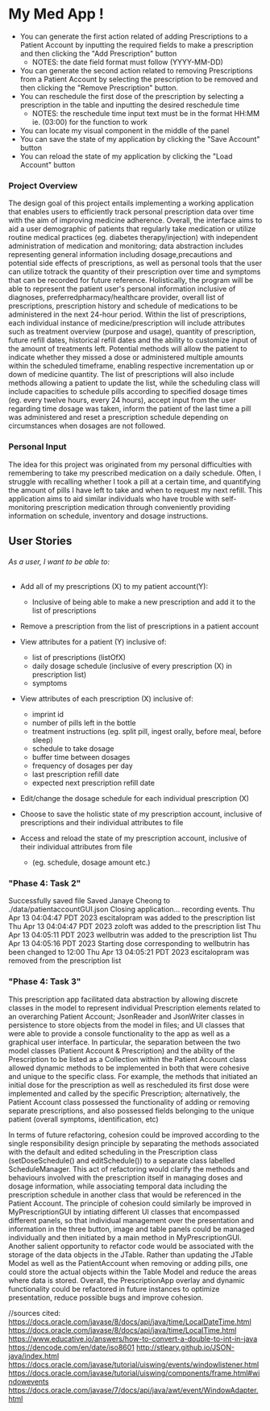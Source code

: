 # My Med App !

- You can generate the first action related of adding Prescriptions to a Patient Account by inputting the required 
    fields to make a prescription and then clicking the "Add Prescription" button 
  - NOTES: the date field format must follow (YYYY-MM-DD)
- You can generate the second action related to removing Prescriptions from a Patient Account by selecting the
    prescription to be removed and then clicking the "Remove Prescription" button.
- You can reschedule the first dose of the prescription by selecting a prescription in the table and inputting the
desired reschedule time
  - NOTES: the reschedule time input text must be in the format HH:MM ie. (03:00) for the function to work
- You can locate my visual component in the middle of the panel
- You can save the state of my application by clicking the "Save Account" button
- You can reload the state of my application by clicking the "Load Account" button

### Project Overview

<p>The design goal of this project entails implementing a working application that enables users to efficiently track 
personal prescription data over time with the aim of improving medicine adherence. Overall, the 
interface aims to aid a user demographic of patients that 
regularly take medication or utilize routine medical practices (eg. diabetes therapy/injection) with independent
administration of medication and monitoring; data abstraction includes representing general information 
including dosage,precautions and potential side effects of prescriptions, as well as personal tools that the user 
can utilize totrack the quantity of their prescription over time and symptoms that can be recorded for future reference.
Holistically, the program will be able to represent the patient user's personal information 
inclusive of diagnoses, preferredpharmacy/healthcare provider, overall list of prescriptions, 
prescription history and schedule of medications 
to be administered in the next 24-hour period. Within the list of prescriptions, each individual instance of 
medicine/prescription will include attributes such as treatment overview (purpose and usage), quantity of prescription, 
future refill dates, historical refill dates and the ability to customize input of the amount of treatments left. 
Potential methods will allow the patient to indicate whether they missed a dose or administered multiple amounts within
the scheduled timeframe, enabling respective incrementation up or down of medicine quantity. The list of prescriptions
will also include methods allowing a patient to update the list, while the scheduling class will include capacities to
schedule pills according to specified dosage times (eg. every twelve hours, every 24 hours), accept input from the user 
regarding time dosage was taken, inform the patient of the last time a pill was administered and reset a 
prescription schedule depending on circumstances when dosages are not followed. 

### Personal Input 
<p>The idea for this project was originated from my personal difficulties with remembering to take my prescribed
medication on a daily schedule. Often, I struggle with recalling whether I took a pill at a certain time, and 
quantifying the amount of pills I have left to take and when to request my next refill. This application aims to aid 
similar individuals who have trouble with self-monitoring prescription medication through conveniently providing 
information on schedule, inventory and dosage instructions.</p>

## User Stories

###### As a user, I want to be able to:

* Add all of my prescriptions (X) to my patient account(Y):
  * Inclusive of being able to make a new prescription and add it to the list of prescriptions

* Remove a prescription from the list of prescriptions in a patient account 

* View attributes for a patient (Y) inclusive of:
  * list of prescriptions (listOfX)
  * daily dosage schedule (inclusive of every prescription (X) in prescription list)
  * symptoms

* View attributes of each prescription (X) inclusive of: 
  * imprint id
  * number of pills left in the bottle
  * treatment instructions (eg. split pill, ingest orally, before meal, before sleep)
  * schedule to take dosage 
  * buffer time between dosages
  * frequency of dosages per day 
  * last prescription refill date 
  * expected next prescription refill date 
  
* Edit/change the dosage schedule for each individual prescription (X)

* Choose to save the holistic state of my prescription account, inclusive of prescriptions and their individual
  attributes to file

* Access and reload the state of my prescription account, inclusive of their individual attributes from file 
  * (eg. schedule, dosage amount etc.) 

### "Phase 4: Task 2"
Successfully saved file
Saved Janaye Cheong to ./data/patientaccountGUI.json
Closing application... recording events.
Thu Apr 13 04:04:47 PDT 2023
escitalopram was added to the prescription list
Thu Apr 13 04:04:47 PDT 2023
zoloft was added to the prescription list
Thu Apr 13 04:05:11 PDT 2023
wellbutrin was added to the prescription list
Thu Apr 13 04:05:16 PDT 2023
Starting dose corresponding to wellbutrin has been changed to 12:00
Thu Apr 13 04:05:21 PDT 2023
escitalopram was removed from the prescription list

### "Phase 4: Task 3"
This prescription app facilitated data abstraction by allowing discrete classes in the model to represent individual 
Prescription elements related to an overarching Patient Account; JsonReader and JsonWriter classes in persistence
to store objects from the model in files; and UI classes that were able to provide a console functionality to the app
as well as a graphical user interface. In particular, the separation between the two model classes (Patient Account &
Prescription) and the ability of the Prescription to be listed as a Collection within the Patient Account class 
allowed dynamic methods to be implemented in both that were cohesive and unique to the specific class. For example, 
the methods that initiated an initial dose for the prescription as well as rescheduled its first dose were implemented
and called by the specific Prescription; alternatively, the Patient Account class possessed the functionality of adding 
or removing separate prescriptions, and also possessed fields belonging to the unique patient (overall symptoms, 
identification, etc)

In terms of future refactoring, cohesion could be improved according to the single responsibility design principle by 
separating the methods associated with the default and edited scheduling in the Prescription class
(setDoseSchedule() and editSchedule()) to a separate class labelled ScheduleManager. This act of refactoring would
clarify the methods and behaviours involved with the prescription itself in managing doses and dosage information,
while associating temporal data including the prescription schedule in another class that would be referenced in the 
Patient Account. The principle of cohesion could similarly be improved in MyPrescriptionGUI by intiating different
UI classes that encompassed different panels, so that individual management over the presentation and information
in the three button, image and table panels could be managed individually and then initiated by a main method in 
MyPrescriptionGUI. Another salient opportunity to refactor code would be associated with the storage of the data 
objects in the JTable. Rather than updating the JTable Model as well as the PatientAccount when removing or
adding pills, one could store the actual objects within the Table Model and reduce the areas where data is stored. 
Overall, the PrescriptionApp overlay and dynamic functionality could be refactored in future instances to optimize
presentation, reduce possible bugs and improve cohesion. 


//sources cited:
https://docs.oracle.com/javase/8/docs/api/java/time/LocalDateTime.html
https://docs.oracle.com/javase/8/docs/api/java/time/LocalTime.html
https://www.educative.io/answers/how-to-convert-a-double-to-int-in-java
https://dencode.com/en/date/iso8601
http://stleary.github.io/JSON-java/index.html
https://docs.oracle.com/javase/tutorial/uiswing/events/windowlistener.html
https://docs.oracle.com/javase/tutorial/uiswing/components/frame.html#windowevents
https://docs.oracle.com/javase/7/docs/api/java/awt/event/WindowAdapter.html

